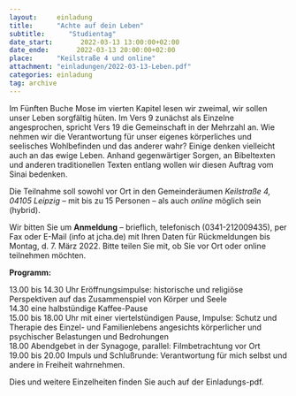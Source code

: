```yaml
---
layout:     einladung
title:      "Achte auf dein Leben"
subtitle:      "Studientag"
date_start:       2022-03-13 13:00:00+02:00
date_ende:       2022-03-13 20:00:00+02:00
place:      "Keilstraße 4 und online"
attachment: "einladungen/2022-03-13-Leben.pdf"
categories: einladung
tag: archive
---
```


Im Fünften Buche Mose im vierten Kapitel lesen wir zweimal,
wir sollen unser Leben sorgfältig hüten.
Im Vers 9 zunächst als Einzelne angesprochen, spricht Vers 19 die Gemeinschaft in der Mehrzahl an.
Wie nehmen wir die Verantwortung für unser eigenes körperliches und seelisches Wohlbefinden und das anderer wahr?
Einige denken vielleicht auch an das ewige Leben.
Anhand gegenwärtiger Sorgen, an Bibeltexten und anderen traditionellen Texten entlang wollen wir diesen Auftrag vom Sinai bedenken.

Die Teilnahme soll sowohl vor Ort in den Gemeinderäumen *Keilstraße 4, 04105 Leipzig* – mit bis zu 15 Personen – als auch *online* möglich sein (hybrid).

Wir bitten Sie um **Anmeldung** – brieflich, telefonisch (0341-212009435), per Fax oder E-Mail (info at jcha.de)
mit Ihren Daten für Rückmeldungen
bis
Montag, d. 7. März 2022.
Bitte teilen Sie mit, ob Sie vor Ort oder online teilnehmen möchten.

**Programm:**

13.00 bis 14.30 Uhr Eröffnungsimpulse:
historische und religiöse Perspektiven auf das Zusammenspiel von Körper und Seele
<br>
14.30 eine halbstündige Kaffee-Pause
<br>
15.00 bis 18.00 Uhr mit einer viertelstündigen Pause, Impulse:
Schutz und Therapie des Einzel- und Familienlebens angesichts körperlicher und psychischer Belastungen und Bedrohungen
<br>
18.00 Abendgebet in der Synagoge, parallel: Filmbetrachtung vor Ort
<br>
19.00 bis 20.00 Impuls und Schlußrunde:
Verantwortung für mich selbst und andere in Freiheit wahrnehmen.

Dies und weitere Einzelheiten finden Sie auch auf der Einladungs-pdf.
